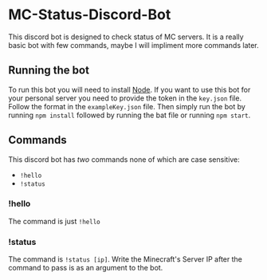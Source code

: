 # MC-Status-Discord-Bot

This discord bot is designed to check status of MC servers. It is a really basic bot with few commands, maybe I will impliment more
commands later.

## Running the bot

To run this bot you will need to install [Node](https://nodejs.org/en/).
If you want to use this bot for your personal server you need to provide the token in the `key.json` file. Follow the
format in the `exampleKey.json` file. Then simply run the bot by running `npm install` followed by running the bat file or running `npm start`.

## Commands

This discord bot has _two_ commands none of which are case sensitive:

- `!hello`
- `!status`

### !hello

The command is just `!hello`

### !status

The command is `!status [ip]`. Write the Minecraft's Server IP after the command to pass is as an argument to the bot.
